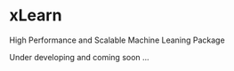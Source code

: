# xLearn
High Performance and Scalable Machine Leaning Package

Under developing and coming soon ...
